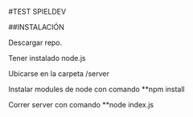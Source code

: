 #TEST SPIELDEV

##INSTALACIÓN

Descargar repo.

Tener instalado node.js

Ubicarse en la carpeta /server

Instalar modules de node con comando **npm install

Correr server con comando **node index.js
